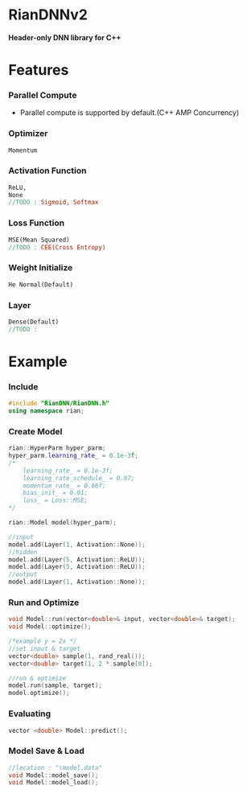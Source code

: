 # RianDNNv2
#### Header-only DNN library for C++ <br/>

# Features

### Parallel Compute
- Parallel compute is supported by default.(C++ AMP Concurrency) <br/>
### Optimizer
```mk
Momentum
```
### Activation Function
```mk
ReLU, 
None
//TODO : Sigmoid, Softmax
```
### Loss Function
```mk
MSE(Mean Squared)
//TODO : CEE(Cross Entropy)
```
### Weight Initialize
```mk
He Normal(Default)
```
### Layer
```mk
Dense(Default)
//TODO :
```

# Example

### Include

```cpp
#include "RianDNN/RianDNN.h"
using namespace rian;
```

### Create Model

```cpp
rian::HyperParm hyper_parm;
hyper_parm.learning_rate_ = 0.1e-3f;
/*
	learning_rate_ = 0.1e-3f;
	learning_rate_schedule_ = 0.97;
	momentum_rate_ = 0.66f;
	bias_init_ = 0.01;
	loss_ = Loss::MSE;
*/

rian::Model model(hyper_parm);

//input
model.add(Layer(1, Activation::None));
//hidden
model.add(Layer(5, Activation::ReLU));
model.add(Layer(5, Activation::ReLU));
//output
model.add(Layer(1, Activation::None));
```
### Run and Optimize
```cpp
void Model::run(vector<double>& input, vector<double>& target);
void Model::optimize();
```
```cpp
/*example y = 2x */
//set input & target
vector<double> sample(1, rand_real());
vector<double> target(1, 2 * sample[0]);

//run & optimize
model.run(sample, target);
model.optimize();
```
### Evaluating
```cpp
vector <double> Model::predict();
```
### Model Save & Load
```cpp
//location : "\model.data"
void Model::model_save();
void Model::model_load();
```
